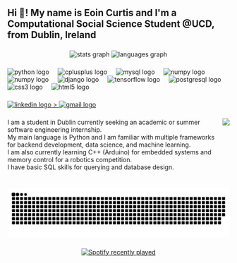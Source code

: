 <h2 align="left">Hi 👋! My name is Eoin Curtis and I'm a Computational Social Science Student @UCD, from Dublin, Ireland</h2>

###
<div align="center">
  <img src="https://github-readme-stats.vercel.app/api?username=Kertis4&hide_title=false&hide_rank=false&show_icons=true&include_all_commits=true&count_private=true&disable_animations=false&theme=dracula&locale=en&hide_border=false&cache_seconds=1800" height="150" alt="stats graph" />
  <img src="https://github-readme-stats.vercel.app/api/top-langs?username=Kertis4&locale=en&hide_title=false&layout=compact&card_width=320&langs_count=5&theme=dracula&hide_border=false&cache_seconds=1800" height="150" alt="languages graph" />
</div>


###

<div align="left">
  <img src="https://cdn.jsdelivr.net/gh/devicons/devicon/icons/python/python-original.svg" height="30" alt="python logo"  />
  <img width="12" />
  <img src="https://cdn.jsdelivr.net/gh/devicons/devicon/icons/cplusplus/cplusplus-original.svg" height="30" alt="cplusplus logo"  />
  <img width="12" />
  <img src="https://cdn.jsdelivr.net/gh/devicons/devicon/icons/mysql/mysql-original.svg" height="30" alt="mysql logo"  />
  <img width="12" />
  <img src="https://cdn.jsdelivr.net/gh/devicons/devicon/icons/numpy/numpy-original.svg" height="30" alt="numpy logo"  />
  <img width="12" />
  <img src="https://cdn.jsdelivr.net/gh/devicons/devicon/icons/pandas/pandas-original.svg" height="30" alt="numpy logo"  />
  <img width="12" />
  <img src="https://cdn.jsdelivr.net/gh/devicons/devicon/icons/django/django-plain.svg" height="30" alt="django logo"  />
  <img width="12" />
  <img src="https://cdn.jsdelivr.net/gh/devicons/devicon/icons/tensorflow/tensorflow-original.svg" height="30" alt="tensorflow logo"  />
  <img width="12" />
  <img src="https://cdn.jsdelivr.net/gh/devicons/devicon/icons/postgresql/postgresql-original.svg" height="30" alt="postgresql logo"  />
  <img width="12" />
  <img src="https://cdn.jsdelivr.net/gh/devicons/devicon/icons/css3/css3-original.svg" height="30" alt="css3 logo"  />
  <img width="12" />
  <img src="https://cdn.jsdelivr.net/gh/devicons/devicon/icons/html5/html5-original.svg" height="30" alt="html5 logo"  />
</div>

###

<div align="left">
  <a href="https://www.linkedin.com/in/eoin-curtis-6b2496330">
  <img src="https://img.shields.io/static/v1?message=LinkedIn&logo=linkedin&label=&color=0077B5&logoColor=white&labelColor=&style=for-the-badge" height="35" alt="linkedin logo"  />
  </a>
  <a href="https://mail.google.com/mail/?view=cm&to=eoincur14@gmail.com" target="_blank">>
  <img src="https://img.shields.io/static/v1?message=Gmail&logo=gmail&label=&color=D14836&logoColor=white&labelColor=&style=for-the-badge" height="35" alt="gmail logo"  />
  </a>
</div>

###

<img align="right" height="150" src="https://tse2.mm.bing.net/th?id=OIP.6SWuFDC8ciMHRwQhN8XgVwAAAA&pid=Api&P=0&h=180"  />

###

<p align="left">I am a student in Dublin currently seeking an academic or summer software engineering internship. <br>My main language is Python and I am familiar with multiple frameworks for backend development, data science, and machine learning.<br>I am also currently learning C++ (Arduino) for embedded systems and memory control for a robotics competition.<br>I have basic SQL skills for querying and database design.</p>

###

<br clear="both">

<picture>
  <source media="(prefers-color-scheme: dark)" srcset="https://raw.githubusercontent.com/kertis4/kertis4/output/github-snake-dark.svg" />
  <source media="(prefers-color-scheme: light)" srcset="https://raw.githubusercontent.com/kertis4/kertis4/output/github-snake.svg" />
  <img alt="github-snake" src="https://raw.githubusercontent.com/kertis4/kertis4/output/github-snake.svg" />
</picture>

###

<div align="center">
  <a href="https://open.spotify.com/user/Curto" target="_blank">
    <img src="https://spotify-recently-played-readme.vercel.app/api?user=e0x4bizjnubkwth7i8ay0yocs" alt="Spotify recently played" />
  </a>
</div>


###
